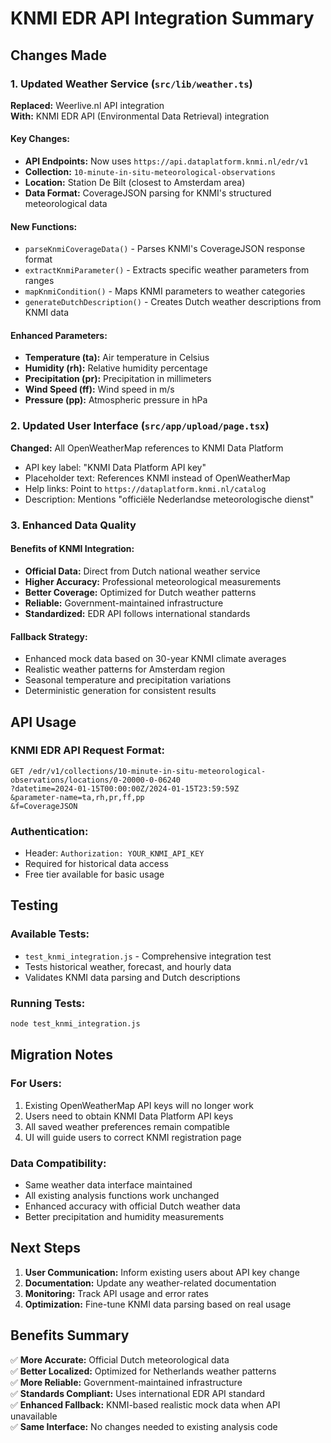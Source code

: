 # KNMI EDR API Integration Summary

## Changes Made

### 1. Updated Weather Service (`src/lib/weather.ts`)

**Replaced:** Weerlive.nl API integration  
**With:** KNMI EDR API (Environmental Data Retrieval) integration

#### Key Changes:
- **API Endpoints:** Now uses `https://api.dataplatform.knmi.nl/edr/v1`
- **Collection:** `10-minute-in-situ-meteorological-observations`
- **Location:** Station De Bilt (closest to Amsterdam area)
- **Data Format:** CoverageJSON parsing for KNMI's structured meteorological data

#### New Functions:
- `parseKnmiCoverageData()` - Parses KNMI's CoverageJSON response format
- `extractKnmiParameter()` - Extracts specific weather parameters from ranges
- `mapKnmiCondition()` - Maps KNMI parameters to weather categories
- `generateDutchDescription()` - Creates Dutch weather descriptions from KNMI data

#### Enhanced Parameters:
- **Temperature (ta):** Air temperature in Celsius
- **Humidity (rh):** Relative humidity percentage  
- **Precipitation (pr):** Precipitation in millimeters
- **Wind Speed (ff):** Wind speed in m/s
- **Pressure (pp):** Atmospheric pressure in hPa

### 2. Updated User Interface (`src/app/upload/page.tsx`)

**Changed:** All OpenWeatherMap references to KNMI Data Platform
- API key label: "KNMI Data Platform API key"
- Placeholder text: References KNMI instead of OpenWeatherMap
- Help links: Point to `https://dataplatform.knmi.nl/catalog`
- Description: Mentions "officiële Nederlandse meteorologische dienst"

### 3. Enhanced Data Quality

#### Benefits of KNMI Integration:
- **Official Data:** Direct from Dutch national weather service
- **Higher Accuracy:** Professional meteorological measurements
- **Better Coverage:** Optimized for Dutch weather patterns
- **Reliable:** Government-maintained infrastructure
- **Standardized:** EDR API follows international standards

#### Fallback Strategy:
- Enhanced mock data based on 30-year KNMI climate averages
- Realistic weather patterns for Amsterdam region
- Seasonal temperature and precipitation variations
- Deterministic generation for consistent results

## API Usage

### KNMI EDR API Request Format:
```
GET /edr/v1/collections/10-minute-in-situ-meteorological-observations/locations/0-20000-0-06240
?datetime=2024-01-15T00:00:00Z/2024-01-15T23:59:59Z
&parameter-name=ta,rh,pr,ff,pp
&f=CoverageJSON
```

### Authentication:
- Header: `Authorization: YOUR_KNMI_API_KEY`
- Required for historical data access
- Free tier available for basic usage

## Testing

### Available Tests:
- `test_knmi_integration.js` - Comprehensive integration test
- Tests historical weather, forecast, and hourly data
- Validates KNMI data parsing and Dutch descriptions

### Running Tests:
```bash
node test_knmi_integration.js
```

## Migration Notes

### For Users:
1. Existing OpenWeatherMap API keys will no longer work
2. Users need to obtain KNMI Data Platform API keys
3. All saved weather preferences remain compatible
4. UI will guide users to correct KNMI registration page

### Data Compatibility:
- Same weather data interface maintained
- All existing analysis functions work unchanged
- Enhanced accuracy with official Dutch weather data
- Better precipitation and humidity measurements

## Next Steps

1. **User Communication:** Inform existing users about API key change
2. **Documentation:** Update any weather-related documentation
3. **Monitoring:** Track API usage and error rates
4. **Optimization:** Fine-tune KNMI data parsing based on real usage

## Benefits Summary

✅ **More Accurate:** Official Dutch meteorological data  
✅ **Better Localized:** Optimized for Netherlands weather patterns  
✅ **More Reliable:** Government-maintained infrastructure  
✅ **Standards Compliant:** Uses international EDR API standard  
✅ **Enhanced Fallback:** KNMI-based realistic mock data when API unavailable  
✅ **Same Interface:** No changes needed to existing analysis code